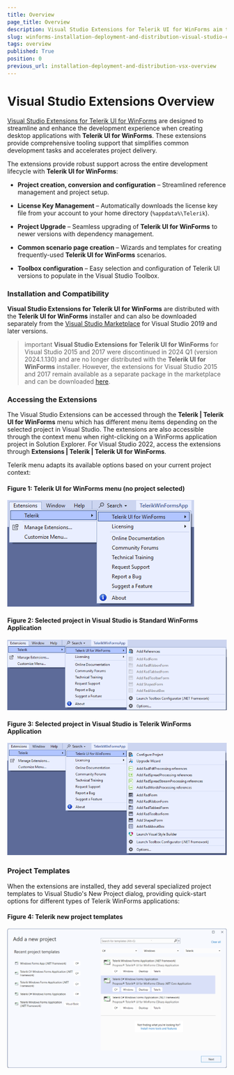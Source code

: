 ```yaml
---
title: Overview
page_title: Overview
description: Visual Studio Extensions for Telerik UI for WinForms aim to help developers when creating WinForms Application with Telerik UI for WinForms.
slug: winforms-installation-deployment-and-distribution-visual-studio-extensions
tags: overview
published: True
position: 0
previous_url: installation-deployment-and-distribution-vsx-overview
---
```


# Visual Studio Extensions Overview

[Visual Studio Extensions for Telerik UI for WinForms](https://marketplace.visualstudio.com/items?itemName=TelerikInc.TelerikWinFormsVSExtensions) are designed to streamline and enhance the development experience when creating desktop applications with **Telerik UI for WinForms**. These extensions provide comprehensive tooling support that simplifies common development tasks and accelerates project delivery.

The extensions provide robust support across the entire development lifecycle with **Telerik UI for WinForms**:

* **Project creation, conversion and configuration** – Streamlined reference management and project setup.

* **License Key Management** – Automatically downloads the license key file from your account to your home directory (`%appdata%\Telerik`).

* **Project Upgrade** – Seamless upgrading of **Telerik UI for WinForms** to newer versions with dependency management.

* **Common scenario page creation** – Wizards and templates for creating frequently-used **Telerik UI for WinForms** scenarios.

* **Toolbox configuration** – Easy selection and configuration of Telerik UI versions to populate in the Visual Studio Toolbox.

### Installation and Compatibility

**Visual Studio Extensions for Telerik UI for WinForms** are distributed with the **Telerik UI for WinForms** installer and can also be downloaded separately from the [Visual Studio Marketplace](https://marketplace.visualstudio.com/items?itemName=TelerikInc.TelerikWinFormsVSExtensions) for Visual Studio 2019 and later versions.

>important **Visual Studio Extensions for Telerik UI for WinForms** for Visual Studio 2015 and 2017 were discontinued in 2024 Q1 (version 2024.1.130) and are no longer distributed with the **Telerik UI for WinForms** installer. However, the extensions for Visual Studio 2015 and 2017 remain available as a separate package in the marketplace and can be downloaded [here](https://marketplace.visualstudio.com/items?itemName=TelerikInc.ProgressWinFormsVSExtensions).

### Accessing the Extensions

The Visual Studio Extensions can be accessed through the **Telerik | Telerik UI for WinForms** menu which has different menu items depending on the selected project in Visual Studio. The extensions are also accessible through the context menu when right-clicking on a WinForms application project in Solution Explorer. For Visual Studio 2022, access the extensions through **Extensions | Telerik | Telerik UI for WinForms**.

Telerik menu adapts its available options based on your current project context:

#### Figure 1: **Telerik UI for WinForms menu (no project selected)**

![installation-deployment-and-distribution-vsx-overview 001](images/installation-deployment-and-distribution-vsx-overview001.png)

#### Figure 2: __Selected project in Visual Studio is Standard WinForms Application__

![installation-deployment-and-distribution-vsx-overview 2](images/installation-deployment-and-distribution-vsx-overview002.png)

#### Figure 3: __Selected project in Visual Studio is Telerik WinForms Application__

![installation-deployment-and-distribution-vsx-overview 003](images/installation-deployment-and-distribution-vsx-overview003.png)


### Project Templates

When the extensions are installed, they add several specialized project templates to Visual Studio's New Project dialog, providing quick-start options for different types of Telerik WinForms applications:

#### Figure 4: __Telerik new project templates__

![installation-deployment-and-distribution-vsx-overview 004](images/installation-deployment-and-distribution-vsx-overview004.png)



